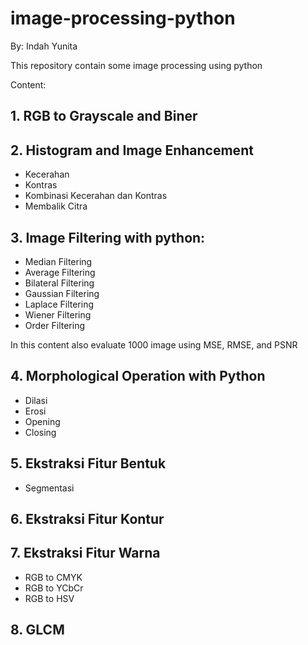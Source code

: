 # image-processing-python

By: Indah Yunita

This repository contain some image processing using python

Content:
## 1. RGB to Grayscale and Biner

## 2. Histogram and Image Enhancement

- Kecerahan
- Kontras
- Kombinasi Kecerahan dan Kontras
- Membalik Citra

## 3. Image Filtering with python:

- Median Filtering
- Average Filtering
- Bilateral Filtering
- Gaussian Filtering
- Laplace Filtering
- Wiener Filtering
- Order Filtering

In this content also evaluate 1000 image using MSE, RMSE, and PSNR

## 4. Morphological Operation with Python

- Dilasi
- Erosi
- Opening
- Closing

## 5. Ekstraksi Fitur Bentuk
- Segmentasi

## 6. Ekstraksi Fitur Kontur

## 7. Ekstraksi Fitur Warna
- RGB to CMYK
- RGB to YCbCr
- RGB to HSV

## 8. GLCM

